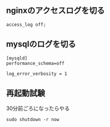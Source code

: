 ## nginxのアクセスログを切る

```
access_log off;
```

## mysqlのログを切る

```
[mysqld]
performance_schema=off

log_error_verbosity = 1
```

## 再起動試験

30分前ごろになったらやる

```
sudo shutdown -r now
```
